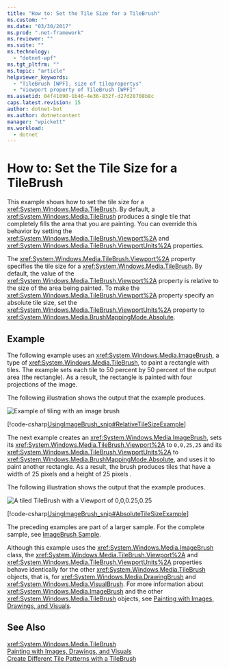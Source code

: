 ```yaml
---
title: "How to: Set the Tile Size for a TileBrush"
ms.custom: ""
ms.date: "03/30/2017"
ms.prod: ".net-framework"
ms.reviewer: ""
ms.suite: ""
ms.technology: 
  - "dotnet-wpf"
ms.tgt_pltfrm: ""
ms.topic: "article"
helpviewer_keywords: 
  - "TileBrush [WPF], size of tilepropertys"
  - "Viewport property of TileBrush [WPF]"
ms.assetid: 04f41090-1b46-4e36-832f-d27d28708b8c
caps.latest.revision: 15
author: dotnet-bot
ms.author: dotnetcontent
manager: "wpickett"
ms.workload: 
  - dotnet
---
```

# How to: Set the Tile Size for a TileBrush
This example shows how to set the tile size for a <xref:System.Windows.Media.TileBrush>. By default, a <xref:System.Windows.Media.TileBrush> produces a single tile that completely fills the area that you are painting. You can override this behavior by setting the <xref:System.Windows.Media.TileBrush.Viewport%2A> and <xref:System.Windows.Media.TileBrush.ViewportUnits%2A> properties.  
  
 The <xref:System.Windows.Media.TileBrush.Viewport%2A> property specifies the tile size for a <xref:System.Windows.Media.TileBrush>. By default, the value of the <xref:System.Windows.Media.TileBrush.Viewport%2A> property is relative to the size of the area being painted. To make the <xref:System.Windows.Media.TileBrush.Viewport%2A> property specify an absolute tile size, set the <xref:System.Windows.Media.TileBrush.ViewportUnits%2A> property to <xref:System.Windows.Media.BrushMappingMode.Absolute>.  
  
## Example  
 The following example uses an <xref:System.Windows.Media.ImageBrush>, a type of <xref:System.Windows.Media.TileBrush>, to paint a rectangle with tiles. The example sets each tile to  50 percent by 50 percent of the output area (the rectangle). As a result, the rectangle is painted with four projections of the image.  
  
 The following illustration shows the output that the example produces.
  
 ![Example of tiling with an image brush](../../../../docs/framework/wpf/graphics-multimedia/media/0.png "0")  
  
 [!code-csharp[UsingImageBrush_snip#RelativeTileSizeExample](../../../../samples/snippets/csharp/VS_Snippets_Wpf/UsingImageBrush_snip/CSharp/TileSizeExample.cs#relativetilesizeexample)]  
  
 The next example creates an <xref:System.Windows.Media.ImageBrush>, sets its <xref:System.Windows.Media.TileBrush.Viewport%2A> to `0,0,25,25` and its <xref:System.Windows.Media.TileBrush.ViewportUnits%2A> to <xref:System.Windows.Media.BrushMappingMode.Absolute>, and uses it to paint another rectangle. As a result, the brush produces tiles that have a width of 25  pixels and a height of 25 pixels .  
  
 The following illustration shows the output that the example produces.  
  
 ![A tiled TileBrush with a Viewport of 0,0,0.25,0.25](../../../../docs/framework/wpf/graphics-multimedia/media/25x25viewport.png "25x25viewport")  
  
 [!code-csharp[UsingImageBrush_snip#AbsoluteTileSizeExample](../../../../samples/snippets/csharp/VS_Snippets_Wpf/UsingImageBrush_snip/CSharp/TileSizeExample.cs#absolutetilesizeexample)]  
  
 The preceding examples are part of a larger sample. For the complete sample, see [ImageBrush Sample](http://go.microsoft.com/fwlink/?LinkID=160005).  
  
 Although this example uses the <xref:System.Windows.Media.ImageBrush> class, the <xref:System.Windows.Media.TileBrush.Viewport%2A> and <xref:System.Windows.Media.TileBrush.ViewportUnits%2A> properties behave identically for the other <xref:System.Windows.Media.TileBrush> objects, that is, for <xref:System.Windows.Media.DrawingBrush> and <xref:System.Windows.Media.VisualBrush>. For more information about <xref:System.Windows.Media.ImageBrush> and the other <xref:System.Windows.Media.TileBrush> objects, see [Painting with Images, Drawings, and Visuals](../../../../docs/framework/wpf/graphics-multimedia/painting-with-images-drawings-and-visuals.md).  
  
## See Also  
 <xref:System.Windows.Media.TileBrush>  
 [Painting with Images, Drawings, and Visuals](../../../../docs/framework/wpf/graphics-multimedia/painting-with-images-drawings-and-visuals.md)  
 [Create Different Tile Patterns with a TileBrush](../../../../docs/framework/wpf/graphics-multimedia/how-to-create-different-tile-patterns-with-a-tilebrush.md)
